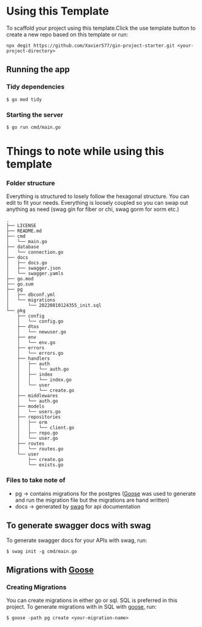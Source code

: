 # Using this Template

To scaffold your project using this template.Click the use template button to create a new repo based on this template or run:

```
npx degit https://github.com/Xavier577/gin-project-starter.git <your-project-directory>
```

## Running the app

### Tidy dependencies

```
$ go mod tidy
```

### Starting the server

```
$ go run cmd/main.go
```

# Things to note while using this template

### Folder structure

Everything is structured to losely follow the hexagonal structure. You can edit to fit your needs. Everything is loosely coupled so you can swap out anything as need (swag gin for fiber or chi, swag gorm for xorm etc.)

```
.
├── LICENSE
├── README.md
├── cmd
│   └── main.go
├── database
│   └── connection.go
├── docs
│   ├── docs.go
│   ├── swagger.json
│   └── swagger.yamls
├── go.mod
├── go.sum
├── pg
│   ├── dbconf.yml
│   └── migrations
│       └── 20220810124355_init.sql
└── pkg
    ├── config
    │   └── config.go
    ├── dtos
    │   └── newuser.go
    ├── env
    │   └── env.go
    ├── errors
    │   └── errors.go
    ├── handlers
    │   ├── auth
    │   │   └── auth.go
    │   ├── index
    │   │   └── index.go
    │   └── user
    │       └── create.go
    ├── middlewares
    │   └── auth.go
    ├── models
    │   └── users.go
    ├── repositories
    │   ├── orm
    │   │   └── client.go
    │   ├── repo.go
    │   └── user.go
    ├── routes
    │   └── routes.go
    └── user
        ├── create.go
        └── exists.go
```

### Files to take note of

- pg -> contains migrations for the postgres ([Goose](https://bitbucket.org/liamstask/goose/src/master) was used to generate and run the migration file but the migrations are hand written)
- docs -> generated by [swag](https://github.com/swaggo/swag) for api documentation

## To generate swagger docs with swag

To generate swagger docs for your APIs with swag, run:

```
$ swag init -g cmd/main.go
```

## Migrations with [Goose](https://bitbucket.org/liamstask/goose/src/master)

### Creating Migrations

You can create migrations in either go or sql. SQL is preferred in this project.
To generate migrations with in SQL with [goose](https://bitbucket.org/liamstask/goose/src/master), run:

```
$ goose -path pg create <your-migration-name>
```
